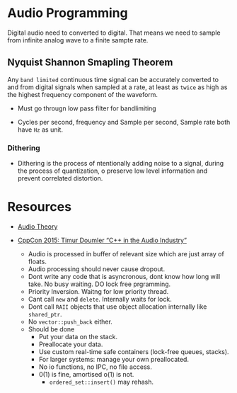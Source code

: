 # Audio Programming
Digital audio need to converted to digital. That means we need to sample from infinite analog wave to a finite sampte rate.

## Nyquist Shannon Smapling Theorem

Any `band limited` continuous time signal can be accurately converted to and from digital signals when sampled at a rate, at least as `twice` as high as the highest frequency component of the waveform.

- Must go througn low pass filter for bandlimiting

- Cycles per second, frequency and Sample per second, Sample rate both have `Hz` as unit.

### Dithering
- Dithering is the process of ntentionally adding noise to a signal, during the process of quantization, o preserve low level information and prevent correlated distortion.

# Resources
- [Audio Theory](https://youtube.com/playlist?list=PLbqhA-NKGP6B6V_AiS-jbvSzdd7nbwwCw)

- [CppCon 2015: Timur Doumler “C++ in the Audio Industry”](https://www.youtube.com/watch?v=boPEO2auJj4)
    - Audio is processed in buffer of relevant size which are just array of floats.
    - Audio processing should never cause dropout.
    - Dont write any code that is asyncronous, dont know how long will take. No busy waiting. DO lock free prgramming.
    - Priority Inversion. Waitng for low priority thread.
    - Cant call `new` and `delete`. Internally waits for lock.
    - Dont call `RAII` objects that use object allocation internally like `shared_ptr`.
    - No `vector::push_back` either.
    - Should be done
        - Put your data on the stack.
        - Preallocate your data.
        - Use custom real-time safe containers (lock-free queues, stacks).
        - For larger systems: manage your own preallocated.
        - No io functions, no IPC, no file access. 
        - 0(1) is fine, amortised o(1) is not.
            - `ordered_set::insert()` may rehash.